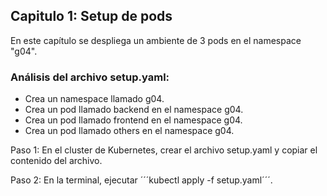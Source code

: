 ## Capitulo 1: Setup de pods
En este capítulo se despliega un ambiente de 3 pods en el namespace "g04".

### Análisis del archivo setup.yaml:

- Crea un namespace llamado g04.
- Crea un pod llamado backend en el namespace g04. 
- Crea un pod llamado frontend en el namespace g04. 
- Crea un pod llamado others en el namespace g04.

Paso 1: En el cluster de Kubernetes, crear el archivo setup.yaml y copiar el contenido del archivo.

Paso 2: En la terminal, ejecutar ´´´kubectl apply -f setup.yaml´´´.